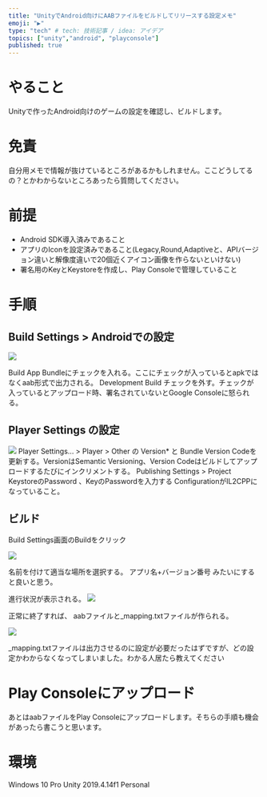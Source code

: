 ```yaml
---
title: "UnityでAndroid向けにAABファイルをビルドしてリリースする設定メモ"
emoji: "▶"
type: "tech" # tech: 技術記事 / idea: アイデア
topics: ["unity","android", "playconsole"]
published: true
---
```


やること
=====

Unityで作ったAndroid向けのゲームの設定を確認し、ビルドします。

免責
====

自分用メモで情報が抜けているところがあるかもしれません。ここどうしてるの？とかわからないところあったら質問してください。


前提
====

 - Android SDK導入済みであること
 - アプリのIconを設定済みであること(Legacy,Round,Adaptiveと、APIバージョン違いと解像度違いで20個近くアイコン画像を作らないといけない)
 - 署名用のKeyとKeystoreを作成し、Play Consoleで管理していること

手順
====

Build Settings > Androidでの設定
----

![](https://storage.googleapis.com/zenn-user-upload/br3kn37gp6dtqjambr9z7sgiqiy8)

Build App Bundleにチェックを入れる。ここにチェックが入っているとapkではなくaab形式で出力される。
Development Build チェックを外す。チェックが入っているとアップロード時、署名されていないとGoogle Consoleに怒られる。

Player Settings の設定
----

![](https://storage.googleapis.com/zenn-user-upload/jkcclwtkegry6hgdaj8tfwyibqg1)
Player Settings... > Player > Other の Version* と Bundle Version Codeを更新する。VersionはSemantic Versioning、Version Codeはビルドしてアップロードするたびにインクリメントする。
Publishing Settings > Project KeystoreのPassword 、KeyのPasswordを入力する
ConfigurationがIL2CPPになっていること。

ビルド
----

Build Settings画面のBuildをクリック

![](https://storage.googleapis.com/zenn-user-upload/knlb9c9f1mw8mr8urux2tok9e43l)

名前を付けて適当な場所を選択する。
アプリ名+バージョン番号 みたいにすると良いと思う。

進行状況が表示される。
![](https://storage.googleapis.com/zenn-user-upload/zi7xux0g0e15tyj82h0m8ngjqk8f)

正常に終了すれば、 aabファイルと_mapping.txtファイルが作られる。

![](https://storage.googleapis.com/zenn-user-upload/ew2ueqbzwv4n2n42l641utj2sug7)

_mapping.txtファイルは出力させるのに設定が必要だったはずですが、どの設定かわからなくなってしまいました。わかる人居たら教えてください

Play Consoleにアップロード
====

あとはaabファイルをPlay Consoleにアップロードします。そちらの手順も機会があったら書こうと思います。

環境
====

Windows 10 Pro
Unity 2019.4.14f1 Personal